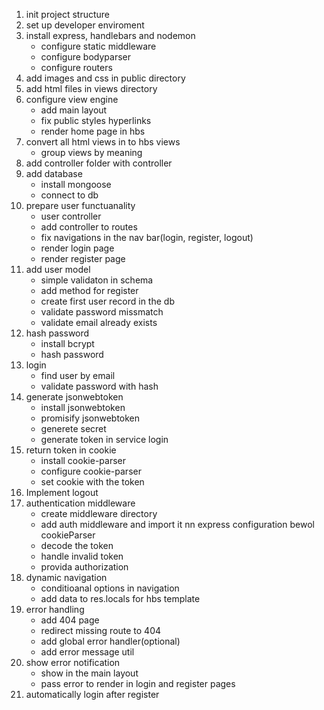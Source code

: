 1) init project structure
2) set up developer enviroment
3) install express, handlebars and nodemon
    - configure static middleware
    - configure bodyparser
    - configure routers
4) add images and css in public directory
5) add html files in views directory
6) configure view engine
    - add main layout
    - fix public styles hyperlinks
    - render home page in hbs
7) convert all html views in to hbs views
    - group views by meaning
8) add controller folder with controller
9) add database 
    - install mongoose
    - connect to db
10) prepare user functuanality
    - user controller
    - add controller to routes
    - fix navigations in the nav bar(login, register, logout)
    - render login page
    - render register page
11) add user model 
    - simple validaton in schema 
    - add method for register
    - create first user record in the db
    - validate password missmatch
    - validate email already exists
12) hash password 
    - install bcrypt
    - hash password
13) login
    - find user by email
    - validate password with hash
14) generate jsonwebtoken
    - install jsonwebtoken
    - promisify jsonwebtoken
    - generete secret
    - generate token in service login
15) return token in cookie
    - install cookie-parser
    - configure cookie-parser
    - set cookie with the token
16) Implement logout
17) authentication middleware
    - create middleware directory
    - add auth middleware and import it nn express configuration bewol cookieParser
    - decode the token 
    - handle invalid token
    - provida authorization
18) dynamic navigation
    - conditioanal options in navigation
    - add data to res.locals for hbs template
19) error handling
    - add 404 page
    - redirect missing route to 404
    - add global error handler(optional)
    - add error message util
20) show error notification
    - show in the main layout
    - pass error to render in login and register pages
21) automatically login after register